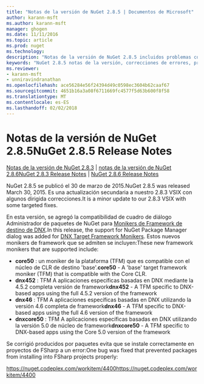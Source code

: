 ```yaml
---
title: "Notas de la versión de NuGet 2.8.5 | Documentos de Microsoft"
author: karann-msft
ms.author: karann-msft
manager: ghogen
ms.date: 11/11/2016
ms.topic: article
ms.prod: nuget
ms.technology: 
description: "Notas de la versión de NuGet 2.8.5 incluidos problemas conocidos, correcciones de errores, las funciones agregadas y dcr."
keywords: "NuGet 2.8.5 notas de la versión, correcciones de errores, problemas, conocidos agregan características, DCR"
ms.reviewer:
- karann-msft
- unniravindranathan
ms.openlocfilehash: ace56284e56f24394d49c0598ec3604b62caaf67
ms.sourcegitcommit: 4651b16a3a08f6711669fc4577f5d63b600f8f58
ms.translationtype: MT
ms.contentlocale: es-ES
ms.lasthandoff: 02/02/2018
---
```

# <a name="nuget-285-release-notes"></a><span data-ttu-id="c2616-104">Notas de la versión de NuGet 2.8.5</span><span class="sxs-lookup"><span data-stu-id="c2616-104">NuGet 2.8.5 Release Notes</span></span>

<span data-ttu-id="c2616-105">[Notas de la versión de NuGet 2.8.3](../release-notes/nuget-2.8.3.md) | [notas de la versión de NuGet 2.8.6](../release-notes/nuget-2.8.6.md)</span><span class="sxs-lookup"><span data-stu-id="c2616-105">[NuGet 2.8.3 Release Notes](../release-notes/nuget-2.8.3.md) | [NuGet 2.8.6 Release Notes](../release-notes/nuget-2.8.6.md)</span></span>

<span data-ttu-id="c2616-106">NuGet 2.8.5 se publicó el 30 de marzo de 2015.</span><span class="sxs-lookup"><span data-stu-id="c2616-106">NuGet 2.8.5 was released March 30, 2015.</span></span> <span data-ttu-id="c2616-107">Es una actualización secundaria a nuestro 2.8.3 VSIX con algunos dirigida correcciones.</span><span class="sxs-lookup"><span data-stu-id="c2616-107">It is a minor update to our 2.8.3 VSIX with some targeted fixes.</span></span>

<span data-ttu-id="c2616-108">En esta versión, se agregó la compatibilidad de cuadro de diálogo Administrador de paquetes de NuGet para [Monikers de Framework de destino de DNX](https://github.com/aspnet/dnx).</span><span class="sxs-lookup"><span data-stu-id="c2616-108">In this release, the support for NuGet Package Manager dialog was added for [DNX Target Framework Monikers](https://github.com/aspnet/dnx).</span></span>  <span data-ttu-id="c2616-109">Estos nuevos monikers de framework que se admiten se incluyen:</span><span class="sxs-lookup"><span data-stu-id="c2616-109">These new framework monikers that are supported include:</span></span>

* <span data-ttu-id="c2616-110">**core50** : un moniker de la plataforma (TFM) que es compatible con el núcleo de CLR de destino 'base'.</span><span class="sxs-lookup"><span data-stu-id="c2616-110">**core50** - A 'base' target framework moniker (TFM) that is compatible with the Core CLR.</span></span>
* <span data-ttu-id="c2616-111">**dnx452** : TFM A aplicaciones específicas basadas en DNX mediante la 4.5.2 completa versión de framework</span><span class="sxs-lookup"><span data-stu-id="c2616-111">**dnx452** - A TFM specific to DNX-based apps using the full 4.5.2 version of the framework</span></span>
* <span data-ttu-id="c2616-112">**dnx46** : TFM A aplicaciones específicas basadas en DNX utilizando la versión 4.6 completa de framework</span><span class="sxs-lookup"><span data-stu-id="c2616-112">**dnx46** - A TFM specific to DNX-based apps using the full 4.6 version of the framework</span></span>
* <span data-ttu-id="c2616-113">**dnxcore50** : TFM A aplicaciones específicas basadas en DNX utilizando la versión 5.0 de núcleo de framework</span><span class="sxs-lookup"><span data-stu-id="c2616-113">**dnxcore50** - A TFM specific to DNX-based apps using the Core 5.0 version of the framework</span></span>

<span data-ttu-id="c2616-114">Se corrigió producidos por paquetes evita que se instale correctamente en proyectos de FSharp a un error:</span><span class="sxs-lookup"><span data-stu-id="c2616-114">One bug was fixed that prevented packages from installing into FSharp projects properly:</span></span>

<span data-ttu-id="c2616-115">https://nuget.codeplex.com/workitem/4400</span><span class="sxs-lookup"><span data-stu-id="c2616-115">https://nuget.codeplex.com/workitem/4400</span></span>